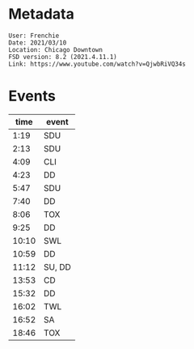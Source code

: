 # Metadata

```
User: Frenchie
Date: 2021/03/10
Location: Chicago Downtown
FSD version: 8.2 (2021.4.11.1)
Link: https://www.youtube.com/watch?v=QjwbRiVQ34s
```

# Events

time | event
--- | ---
1:19 | SDU
2:13 | SDU
4:09 | CLI
4:23 | DD
5:47 | SDU
7:40 | DD
8:06 | TOX
9:25 | DD
10:10 | SWL
10:59 | DD
11:12 | SU, DD
13:53 | CD
15:32 | DD
16:02 | TWL
16:52 | SA
18:46 | TOX
